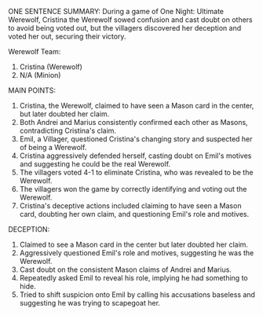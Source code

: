 ONE SENTENCE SUMMARY: During a game of One Night: Ultimate Werewolf, Cristina the Werewolf sowed confusion and cast doubt on others to avoid being voted out, but the villagers discovered her deception and voted her out, securing their victory.

Werewolf Team:
1. Cristina (Werewolf)
2. N/A (Minion)

MAIN POINTS:
1. Cristina, the Werewolf, claimed to have seen a Mason card in the center, but later doubted her claim.
2. Both Andrei and Marius consistently confirmed each other as Masons, contradicting Cristina's claim.
3. Emil, a Villager, questioned Cristina's changing story and suspected her of being a Werewolf.
4. Cristina aggressively defended herself, casting doubt on Emil's motives and suggesting he could be the real Werewolf.
5. The villagers voted 4-1 to eliminate Cristina, who was revealed to be the Werewolf.
6. The villagers won the game by correctly identifying and voting out the Werewolf.
7. Cristina's deceptive actions included claiming to have seen a Mason card, doubting her own claim, and questioning Emil's role and motives.

DECEPTION:
1. Claimed to see a Mason card in the center but later doubted her claim.
2. Aggressively questioned Emil's role and motives, suggesting he was the Werewolf.
3. Cast doubt on the consistent Mason claims of Andrei and Marius.
4. Repeatedly asked Emil to reveal his role, implying he had something to hide.
5. Tried to shift suspicion onto Emil by calling his accusations baseless and suggesting he was trying to scapegoat her.